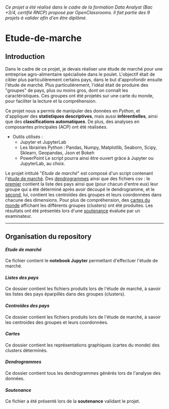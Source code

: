 ###### _Ce projet a été réalisé dans le cadre de la formation Data Analyst (Bac +3/4, certifié RNCP) proposé par OpenClassrooms. Il fait partie des 9 projets à valider afin d'en être diplômé_.

# Etude-de-marche

## Introduction

Dans le cadre de ce projet, je devais réaliser une étude de marché pour une entreprise agro-alimentaire spécialisée dans le poulet.  L'objectif était de cibler plus particulièrement certains pays, dans le but d'approfondir ensuite l'étude de marché. Plus particulièrement, l'idéal était de produire des "groupes" de pays, plus ou moins gros, dont on connaît les caractéristiques. Ces groupes ont été projetés sur une carte du monde, pour faciliter la lecture et la compréhension.

Ce projet nous a permis de manipuler des données en _Python_, et d'appliquer des **statistiques descriptives**, mais aussi **inférentielles**, ainsi que des **classifications automatiques**. De plus, des analyses en composantes principales (ACP) ont été réalisées.

* Outils utilisés :
  * Jupyter et JupyterLab
  * Les librairies Python : Pandas, Numpy, Matplotlib, Seaborn, Scipy, Sklearn, Geopandas, Json et Bokeh 
  * PowerPoint
Le script pourra ainsi être ouvert grâce à Jupyter ou JupyterLab, au choix. 

Le projet intitulé "_Etude de marché_" est composé d'un script contenant l'[étude de marché](https://github.com/anissalaza/Etude-de-marche/blob/main/Etude%20de%20marche.ipynb). Des [dendrogrammes](https://github.com/anissalaza/Etude-de-marche/tree/main/Dendrogrammes) ainsi que des fichiers csv : le [premier](https://github.com/anissalaza/Etude-de-marche/tree/main/Listes%20des%20pays) contient la liste des pays ainsi que (pour chacun d'entre eux) leur groupe qui a été déterminé après avoir découpé le dendrogramme, et le [second](https://github.com/anissalaza/Etude-de-marche/tree/main/Centroides%20des%20pays), lui, contient les centroïdes des groupes et leurs coordonnées dans chacune des dimensions. Pour plus de compréhension, des [cartes du monde](https://github.com/anissalaza/Etude-de-marche/tree/main/Cartes) affichant les différents groupes (clusters) ont été produites. Les résultats ont été présentés lors d'une [soutenance](https://github.com/anissalaza/Etude-de-marche/blob/main/Soutenance.pdf) évaluée par un examinateur.

------------------------------------------------

## Organisation du repository

#### *Etude de marché*
Ce fichier contient le **notebook Jupyter** permettant d'effectuer l'étude de marché.

#### *Listes des pays*
Ce dossier contient les fichiers produits lors de l'étude de marché, à savoir les listes des pays éparpillés dans des groupes (clusters).

#### *Centroïdes des pays*
Ce dossier contient les fichiers produits lors de l'étude de marché, à savoir les centroides des groupes et leurs coordonnées.

#### *Cartes*
Ce dossier contient les représentations graphiques (cartes du monde) des clusters déterminés. 

#### *Dendrogrammes*
Ce dossier contient tous les dendrogrammes générés lors de l'analyse des données.

#### *Soutenance*
Ce fichier a été présenté lors de la **soutenance** validant le projet.


